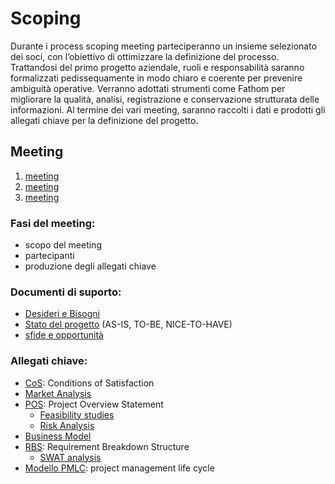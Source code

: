 # Scoping

Durante i process scoping meeting parteciperanno un insieme selezionato dei soci, con
l’obiettivo di ottimizzare la definizione del processo.
Trattandosi del primo progetto aziendale, ruoli e responsabilità saranno formalizzati
pedissequamente in modo chiaro e coerente per prevenire ambiguità operative.
Verranno adottati strumenti come Fathom per migliorare la qualità, analisi, registrazione e
conservazione strutturata delle informazioni.
Al termine dei vari meeting, saranno raccolti i dati e prodotti gli allegati chiave per la
definizione del progetto.

## Meeting

1. [meeting](scoping/1-meeting.md)
2. [meeting](scoping/2-meeting.md)
3. [meeting](scoping/3-meeting.md)

### Fasi del meeting:

- scopo del meeting
- partecipanti
- produzione degli allegati chiave

### Documenti di suporto:

- [Desideri e Bisogni](scoping/1-meeting.md)
- [Stato del progetto](scoping/1-meeting.md) (AS-IS, TO-BE, NICE-TO-HAVE)
- [sfide e opportunità](scoping/1-meeting.md)

### Allegati chiave:

- [CoS](scoping/1-meeting.md): Conditions of Satisfaction
- [Market Analysis](scoping/Market-Analysis.md)
- [POS](scoping/POS.md): Project Overview Statement
    - [Feasibility studies](scoping/Feasibility-Studies.md)
    - [Risk Analysis](scoping/Risk-Analysis.md)
- [Business Model](scoping/2-meeting.md)
- [RBS](scoping/RBS.md): Requirement Breakdown Structure
    - [SWAT analysis](scoping/SWOT-Analysis.md)
- [Modello PMLC](scoping/3-meeting.md): project management life cycle

